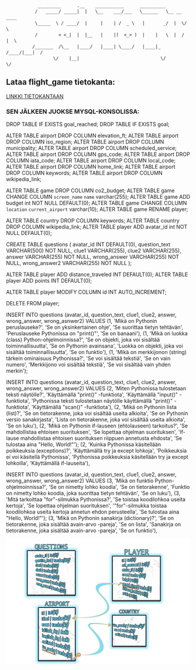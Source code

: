      
                                    
                _________      .__    ___________      __________              
               /   _____/ _____|  |   \__    ___/___   \______   \__ __  ____  
               \_____  \ / ____/  |     |    | /  _ \   |       _/  |  \/    \ 
               /        < <_|  |  |__   |    |(  <_> )  |    |   \  |  /   |  \
              /_______  /\__   |____/   |____| \____/   |____|_  /____/|___|  /
                      \/    |__|                               \/           \/ 

<div>
     <h2> Lataa flight_game tietokanta: </h2>
     <a href="https://moodle2.metropolia.fi/pluginfile.php/1561494/mod_resource/content/1/lp.sql">LINKKI TIETOKANTAAN</a>
</div>

<h3>SEN JÄLKEEN JUOKSE MYSQL-KONSOLISSA:</h3>

DROP TABLE IF EXISTS goal_reached;
DROP TABLE IF EXISTS goal;

ALTER TABLE airport DROP COLUMN elevation_ft;
ALTER TABLE airport DROP COLUMN iso_region;
ALTER TABLE airport DROP COLUMN municipality;
ALTER TABLE airport DROP COLUMN scheduled_service;
ALTER TABLE airport DROP COLUMN gps_code;
ALTER TABLE airport DROP COLUMN iata_code;
ALTER TABLE airport DROP COLUMN local_code;
ALTER TABLE airport DROP COLUMN home_link;
ALTER TABLE airport DROP COLUMN keywords;
ALTER TABLE airport DROP COLUMN wikipedia_link;

ALTER TABLE game DROP COLUMN co2_budget;
ALTER TABLE game CHANGE COLUMN `screen_name` `name` varchar(255);
ALTER TABLE game ADD budget int NOT NULL DEFAULT(0);
ALTER TABLE game CHANGE COLUMN `location` `current_airport` varchar(10);
ALTER TABLE game RENAME player;

ALTER TABLE country DROP COLUMN keywords;
ALTER TABLE country DROP COLUMN wikipedia_link;
ALTER TABLE player ADD avatar_id int NOT NULL DEFAULT(0);

CREATE TABLE questions (
     avatar_id INT DEFAULT(0),
     question_text VARCHAR(500) NOT NULL,
     clue1 VARCHAR(255),
     clue2 VARCHAR(255),
     answer VARCHAR(255) NOT NULL,
     wrong_answer VARCHAR(255) NOT NULL,
     wrong_answer2 VARCHAR(255) NOT NULL
);

ALTER TABLE player ADD distance_traveled INT DEFAULT(0);
ALTER TABLE player ADD points INT DEFAULT(0);

ALTER TABLE player MODIFY COLUMN id INT AUTO_INCREMENT;


DELETE FROM player;


INSERT INTO questions (avatar_id, question_text, clue1, clue2, answer, wrong_answer, wrong_asnwer2) VALUES
(1, 'Mikä on Pythonin peruslauseke?', 'Se on yksinkertainen ohje', 'Se suorittaa tietyn tehtävän', 'Peruslauseke Pythonissa on "print()"', 'Se on banaani'),
(1, 'Mikä on luokka (class) Python-ohjelmoinnissa?', 'Se on objekti, joka voi sisältää toiminnallisuutta', 'Se on Pythonin avainsana', 'Luokka on objekti, joka voi sisältää toiminnallisuutta', 'Se on funktio'),
(1, 'Mikä on merkkijonon (string) tärkein ominaisuus Pythonissa?', 'Se voi sisältää tekstiä', 'Se on vain numero', 'Merkkijono voi sisältää tekstiä', 'Se voi sisältää vain yhden merkin');

INSERT INTO questions (avatar_id, question_text, clue1, clue2, answer, wrong_answer, wrong_answer2) VALUES
(2, 'Miten Pythonissa tulostetaan teksti näytölle?', 'Käyttämällä "print()" -funktiota', 'Käyttämällä "input()" -funktiota', 'Pythonissa teksti tulostetaan näytölle käyttämällä "print()" -funktiota', 'Käyttämällä "scan()" -funktiota'),
(2, 'Mikä on Pythonin lista (list)?', 'Se on tietorakenne, joka voi sisältää useita alkioita', 'Se on Pythonin versio sanakirjasta', 'Lista on tietorakenne, joka voi sisältää useita alkioita', 'Se on luku'),
(2, 'Mikä on Pythonin if-lauseen (ehtolauseen) tarkoitus?', 'Se mahdollistaa ehtoisen suorituksen', 'Se lopettaa ohjelman suorituksen', 'If-lause mahdollistaa ehtoisen suorituksen riippuen annetusta ehdosta', 'Se tulostaa aina "Hello, World!"');
(2, 'Kuinka Pythonissa käsitellään poikkeuksia (exceptions)?', 'Käyttämällä try ja except lohkoja', 'Poikkeuksia ei voi käsitellä Pythonissa', 'Pythonissa poikkeuksia käsitellään try ja except lohkoilla', 'Käyttämällä if-lauseita'),

INSERT INTO questions (avatar_id, question_text, clue1, clue2, answer, wrong_answer, wrong_answer2) VALUES
(3, 'Mikä on funktio Python-ohjelmoinnissa?', 'Se on nimetty lohko koodia', 'Se on tietorakenne', 'Funktio on nimetty lohko koodia, joka suorittaa tietyn tehtävän', 'Se on luku'),
(3, 'Mitä tarkoittaa "for"-silmukka Pythonissa?', 'Se toistaa koodilohkoa useita kertoja', 'Se lopettaa ohjelman suorituksen', '"for"-silmukka toistaa koodilohkoa useita kertoja annetun ehdon perusteella', 'Se tulostaa aina "Hello, World!"');
(3, 'Mikä on Pythonin sanakirja (dictionary)?', 'Se on tietorakenne, joka sisältää avain-arvo -pareja', 'Se on lista', 'Sanakirja on tietorakenne, joka sisältää avain-arvo -pareja', 'Se on funktio'),

                                                                                                                              
![alt text](https://github.com/Konsta00/Air-Travellers-Challenge/blob/main/ER_V2.png)  
